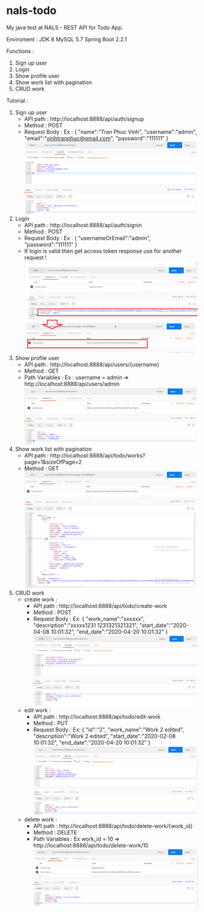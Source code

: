 # nals-todo
My java test at NALS - REST API for Todo App.

Enviroment :
  JDK 8
  MySQL 5.7
  Spring Boot 2.2.1

Functions :
  1. Sign up user
  2. Login
  3. Show profile user
  4. Show work list with pagination
  5. CRUD work

Tutorial :
  1. Sign up user
     - API path : http://localhost:8888/api/auth/signup
     - Method : POST
     - Request Body : 
        Ex : 
          {
            "name":"Tran Phuc Vinh",
            "username":"admin",
            "email":"vinhtranphuc@gmail.com",
            "password":"111111"
          }
     ![alt text](https://github.com/vinhtranphuc/nals-todo/blob/master/tutorial-img/signup.png)
  2. Login
     - API path : http://localhost:8888/api/auth/signin
     - Method : POST
     - Request Body : 
        Ex : 
          {
            "usernameOrEmail":"admin",
            "password":"111111"
          }
     - If login is valid then get access token response use for another request !
    ![alt text](https://github.com/vinhtranphuc/nals-todo/blob/master/tutorial-img/accessToken.png)
  3. Show profile user
     - API path : http://localhost:8888/api/users/{username}
     - Method : GET
     - Path Variables :
       Ex : username = admin => http://localhost:8888/api/users/admin
    ![alt text](https://github.com/vinhtranphuc/nals-todo/blob/master/tutorial-img/profile.png)
  4. Show work list with pagination
     - API path : http://localhost:8888/api/todo/works?page=1&sizeOfPage=2
     - Method : GET
    ![alt text](https://github.com/vinhtranphuc/nals-todo/blob/master/tutorial-img/todoListPagination.png)
  5. CRUD work
     - create work : 
        + API path : http://localhost:8888/api/todo/create-work
        + Method : POST
        + Request Body :
          Ex:
            {
              "work_name":"xxxxxx",
              "description":"xxxxx1231 1231321321321",
              "start_date":"2020-04-08 10:01:32",
              "end_date":"2020-04-20 10:01:32"
            }
    ![alt text](https://github.com/vinhtranphuc/nals-todo/blob/master/tutorial-img/createWork.png)
      - edit work : 
        + API path : http://localhost:8888/api/todo/edit-work
        + Method : PUT
        + Request Body :
          Ex:
            {
              "id":"2",
              "work_name":"Work 2 edited",
              "description":"Work 2 edited",
              "start_date":"2020-02-08 10:01:32",
              "end_date":"2020-04-20 10:01:32"
            }
     ![alt text](https://github.com/vinhtranphuc/nals-todo/blob/master/tutorial-img/editWork.png)
      - delete work : 
        + API path : http://localhost:8888/api/todo/delete-work/{work_id}
        + Method : DELETE
        + Path Variables : Ex work_id = 10 => http://localhost:8888/api/todo/delete-work/10
    ![alt text](https://github.com/vinhtranphuc/nals-todo/blob/master/tutorial-img/deleteWork.png)
